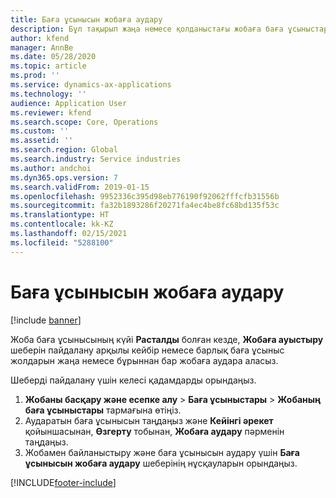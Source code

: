 ```yaml
---
title: Баға ұсынысын жобаға аудару
description: Бұл тақырып жаңа немесе қолданыстағы жобаға баға ұсыныстарын қалай аудару керектігі туралы ақпарат береді.
author: kfend
manager: AnnBe
ms.date: 05/28/2020
ms.topic: article
ms.prod: ''
ms.service: dynamics-ax-applications
ms.technology: ''
audience: Application User
ms.reviewer: kfend
ms.search.scope: Core, Operations
ms.custom: ''
ms.assetid: ''
ms.search.region: Global
ms.search.industry: Service industries
ms.author: andchoi
ms.dyn365.ops.version: 7
ms.search.validFrom: 2019-01-15
ms.openlocfilehash: 9952336c395d98eb776190f92062fffcfb31556b
ms.sourcegitcommit: fa32b1893286f20271fa4ec4be8fc68bd135f53c
ms.translationtype: HT
ms.contentlocale: kk-KZ
ms.lasthandoff: 02/15/2021
ms.locfileid: "5288100"
---
```

# <a name="transfer-a-quotation-to-a-project"></a>Баға ұсынысын жобаға аудару

[!include [banner](../includes/banner.md)]

Жоба баға ұсынысының күйі **Расталды** болған кезде, **Жобаға ауыстыру** шеберін пайдалану арқылы кейбір немесе барлық баға ұсыныс жолдарын жаңа немесе бұрыннан бар жобаға аудара аласыз. 

Шеберді пайдалану үшін келесі қадамдарды орындаңыз.

1. **Жобаны басқару және есепке алу** > **Баға ұсыныстары** > **Жобаның баға ұсыныстары** тармағына өтіңіз.
2. Аударатын баға ұсынысын таңдаңыз және **Кейінгі әрекет** қойыншасынан, **Өзгерту** тобынан, **Жобаға аудару** пәрменін таңдаңыз.
3. Жобамен байланыстыру және баға ұсынысын аудару үшін **Баға ұсынысын жобаға аудару** шеберінің нұсқауларын орындаңыз.


[!INCLUDE[footer-include](../includes/footer-banner.md)]